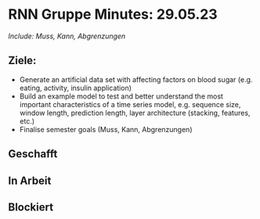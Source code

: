 # RNN Gruppe Minutes: 29.05.23

*Include: Muss, Kann, Abgrenzungen*

## Ziele:

* Generate an artificial data set with affecting factors on blood sugar (e.g. eating, activity, insulin application)
* Build an example model to test and better understand the most important characteristics of a time series model, e.g. sequence size, window length, prediction length, layer architecture (stacking, features, etc.)
* Finalise semester goals (Muss, Kann, Abgrenzungen)

## Geschafft

## In Arbeit

## Blockiert
